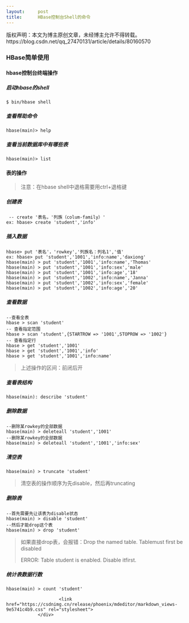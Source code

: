 ```yaml
---
layout:     post
title:      HBase控制台Shell的命令
---
```

<div id="article_content" class="article_content clearfix csdn-tracking-statistics" data-pid="blog" data-mod="popu_307" data-dsm="post">
								<div class="article-copyright">
					版权声明：本文为博主原创文章，未经博主允许不得转载。					https://blog.csdn.net/qq_27470131/article/details/80160570				</div>
								            <div id="content_views" class="markdown_views prism-atom-one-dark">
							<!-- flowchart 箭头图标 勿删 -->
							<svg xmlns="http://www.w3.org/2000/svg" style="display: none;"><path stroke-linecap="round" d="M5,0 0,2.5 5,5z" id="raphael-marker-block" style="-webkit-tap-highlight-color: rgba(0, 0, 0, 0);"></path></svg>
							<h3 id="hbase简单使用-1">HBase简单使用</h3>



<h4 id="hbase控制台终端操作-1">hbase控制台终端操作</h4>



<h5 id="启动hbase的shell-1">启动hbase的shell</h5>



<pre class="prettyprint"><code class="language-shell hljs ruby"><span class="hljs-variable">$ </span>bin/hbase shell</code></pre>



<h5 id="查看帮助命令-1">查看帮助命令</h5>



<pre class="prettyprint"><code class="language-shell hljs scss"><span class="hljs-function">hbase(main)</span>&gt; <span class="hljs-value">help</span></code></pre>



<h5 id="查看当前数据库中有哪些表-1">查看当前数据库中有哪些表</h5>



<pre class="prettyprint"><code class="language-shell hljs erlang"><span class="hljs-function"><span class="hljs-title">hbase</span><span class="hljs-params">(main)</span>&gt; <span class="hljs-title">list</span></span></code></pre>



<h4 id="表的操作-1">表的操作</h4>

<blockquote>
  <p>注意：在hbase shell中退格需要用ctrl+退格键</p>
</blockquote>



<h5 id="创建表-1">创建表</h5>



<pre class="prettyprint"><code class="language-sql hljs "> <span class="hljs-comment">-- create '表名，'列族（colum-family）'</span>
ex: hbase&gt; <span class="hljs-operator"><span class="hljs-keyword">create</span> <span class="hljs-string">'student'</span>,<span class="hljs-string">'info'</span></span></code></pre>



<h5 id="插入数据-1">插入数据</h5>



<pre class="prettyprint"><code class="language-shell hljs livecodeserver">hbase&gt; <span class="hljs-built_in">put</span> <span class="hljs-string">'表名'</span>，<span class="hljs-string">'rowkey'</span>,<span class="hljs-string">'列族名：列名1'</span>,<span class="hljs-string">'值'</span>
ex: hbase&gt; <span class="hljs-built_in">put</span> <span class="hljs-string">'student'</span>,<span class="hljs-string">'1001'</span>,<span class="hljs-string">'info:name'</span>,<span class="hljs-string">'daxiong'</span>
hbase(main) &gt; <span class="hljs-built_in">put</span> <span class="hljs-string">'student'</span>,<span class="hljs-string">'1001'</span>,<span class="hljs-string">'info:name'</span>,<span class="hljs-string">'Thomas'</span>
hbase(main) &gt; <span class="hljs-built_in">put</span> <span class="hljs-string">'student'</span>,<span class="hljs-string">'1001'</span>,<span class="hljs-string">'info:sex'</span>,<span class="hljs-string">'male'</span>
hbase(main) &gt; <span class="hljs-built_in">put</span> <span class="hljs-string">'student'</span>,<span class="hljs-string">'1001'</span>,<span class="hljs-string">'info:age'</span>,<span class="hljs-string">'18'</span>
hbase(main) &gt; <span class="hljs-built_in">put</span> <span class="hljs-string">'student'</span>,<span class="hljs-string">'1002'</span>,<span class="hljs-string">'info:name'</span>,<span class="hljs-string">'Janna'</span>
hbase(main) &gt; <span class="hljs-built_in">put</span> <span class="hljs-string">'student'</span>,<span class="hljs-string">'1002'</span>,<span class="hljs-string">'info:sex'</span>,<span class="hljs-string">'female'</span>
hbase(main) &gt; <span class="hljs-built_in">put</span> <span class="hljs-string">'student'</span>,<span class="hljs-string">'1002'</span>,<span class="hljs-string">'info:age'</span>,<span class="hljs-string">'20'</span>
</code></pre>



<h5 id="查看数据-1">查看数据</h5>



<pre class="prettyprint"><code class="language-sql hljs "><span class="hljs-comment">--查看全表</span>
hbase &gt; scan 'student'
<span class="hljs-comment">-- 查看指定范围</span>
hbase &gt; scan 'student',{STARTROW =&gt; '1001',STOPROW =&gt; '1002'}
<span class="hljs-comment">-- 查看指定行</span>
hbase &gt; get 'student','1001'
hbase &gt; get 'student','1001','info'
hbase &gt; get 'student','1001','info:name'</code></pre>

<blockquote>
  <p>上述操作的区间：前闭后开</p>
</blockquote>



<h5 id="查看表结构-1">查看表结构</h5>



<pre class="prettyprint"><code class="language-sql hljs ">hbase(main): describe 'student'</code></pre>



<h5 id="删除数据-1">删除数据</h5>



<pre class="prettyprint"><code class="language-sql hljs "><span class="hljs-comment">--删除某rowkey的全部数据</span>
hbase(main) &gt; deleteall 'student','1001'
<span class="hljs-comment">--删除某rowkey的全部数据</span>
hbase(main) &gt; deleteall 'student','1001','info:sex'</code></pre>



<h5 id="清空表-1">清空表</h5>



<pre class="prettyprint"><code class="language-sql hljs ">hbase(main) &gt; <span class="hljs-operator"><span class="hljs-keyword">truncate</span> <span class="hljs-string">'student'</span></span></code></pre>

<blockquote>
  <p>清空表的操作顺序为先disable，然后再truncating</p>
</blockquote>



<h5 id="删除表-1">删除表</h5>



<pre class="prettyprint"><code class="language-sql hljs "><span class="hljs-comment">--首先需要先让该表为disable状态</span>
hbase(main) &gt; disable 'student'
<span class="hljs-comment">--然后才能drop这个表</span>
hbase(main) &gt; <span class="hljs-operator"><span class="hljs-keyword">drop</span> <span class="hljs-string">'student'</span></span></code></pre>

<blockquote>
  <p>如果直接drop表，会报错：Drop the named table. Tablemust first be disabled</p>
  
  <p>ERROR: Table student is enabled. Disable itfirst.</p>
</blockquote>



<h5 id="统计表数据行数-1">统计表数据行数</h5>



<pre class="prettyprint"><code class="language-sql hljs ">hbase(main) &gt; count 'student'</code></pre>            </div>
						<link href="https://csdnimg.cn/release/phoenix/mdeditor/markdown_views-9e5741c4b9.css" rel="stylesheet">
                </div>